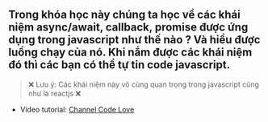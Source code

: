 ## Trong khóa học này chúng ta học về các khái niệm async/await, callback, promise được ứng dụng trong javascript như thế nào ? Và hiểu được luồng chạy của nó. Khi nắm được các khái niệm đó thì các bạn có thể tự tin code javascript.

> ❌ Lưu ý: Các khái niệm này vô cùng quan trọng trong javascript cũng như là reactjs ❌

- Video tutorial: [Channel Code Love](https://bom.so/eO1YXQ)
